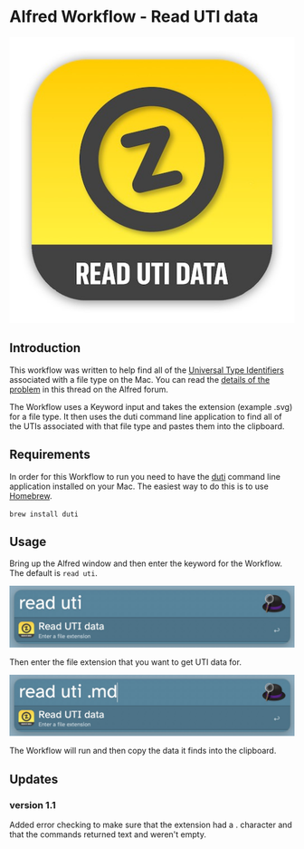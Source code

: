 # Alfred Workflow - Read UTI data

![Read UTI Workflow icon](ReadUTIicon.jpeg)

## Introduction

This workflow was written to help find all of the [Universal Type Identifiers](https://developer.apple.com/documentation/uniformtypeidentifiers) associated with a file type on the Mac. You can read the [details of the problem](https://www.alfredforum.com/topic/20024-file-filter-wont-see-markdown-files-if-the-file-types-is-set/#comment-103460) in this thread on the Alfred forum. 

The Workflow uses a Keyword input and takes the extension (example .svg) for a file type. It then uses the duti command line application to find all of the UTIs associated with that file type and pastes them into the clipboard. 

## Requirements

In order for this Workflow to run you need to have the [duti](http://duti.org) command line application installed on your Mac. The easiest way to do this is to use [Homebrew](https://brew.sh).

`brew install duti` 

## Usage

Bring up the Alfred window and then enter the keyword for the Workflow. The default is `read uti`. 

![read UTI](readUTI.jpg)

Then enter the file extension that you want to get UTI data for.

![readUTI2](readUTI2.jpg)

The Workflow will run and then copy the data it finds into the clipboard. 

## Updates

### version 1.1

Added error checking to make sure that the extension had a . character and that the commands returned text and weren't empty. 


